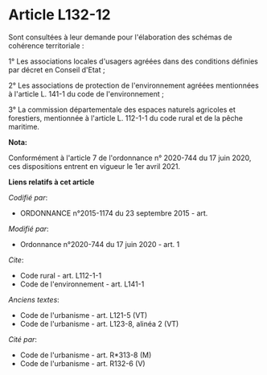# Article L132-12

Sont consultées à leur demande pour l'élaboration des schémas de cohérence territoriale :

1° Les associations locales d'usagers agréées dans des conditions définies par décret en Conseil d'Etat ;

2° Les associations de protection de l'environnement agréées mentionnées à l'article L. 141-1 du code de l'environnement ;

3° La commission départementale des espaces naturels agricoles et forestiers, mentionnée à l'article L. 112-1-1 du code rural
et de la pêche maritime.

**Nota:**

Conformément à l'article 7 de l'ordonnance n° 2020-744 du 17 juin 2020, ces dispositions entrent en vigueur le 1er avril
2021.

**Liens relatifs à cet article**

_Codifié par_:

  - ORDONNANCE n°2015-1174 du 23 septembre 2015 - art.

_Modifié par_:

  - Ordonnance n°2020-744 du 17 juin 2020 - art. 1

_Cite_:

  - Code rural - art. L112-1-1
  - Code de l'environnement - art. L141-1

_Anciens textes_:

  - Code de l'urbanisme - art. L121-5 (VT)
  - Code de l'urbanisme - art. L123-8, alinéa 2 (VT)

_Cité par_:

  - Code de l'urbanisme - art. R*313-8 (M)
  - Code de l'urbanisme - art. R132-6 (V)
